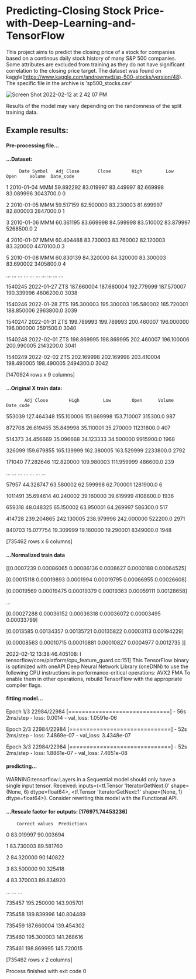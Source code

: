 # Predicting-Closing Stock Price-with-Deep-Learning-and-TensorFlow

This project aims to predict the closing price of a stock for companies based on a continous daily stock history of many S&P 500 companies. Some attributes are excluded from training as they do not have significant correlation to the closing price target. The dataset was found on kaggle(https://www.kaggle.com/andrewmvd/sp-500-stocks/version/48). The specific file in the archive is 'sp500_stocks.csv'

![Screen Shot 2022-02-12 at 2 42 07 PM](https://user-images.githubusercontent.com/76133001/153731054-f242462a-6c27-45a0-a24c-d4716466243e.png)


Results of the model may vary depending on the randomness of the split training data.
## Example results:

#### Pre-processing file...

#### ...Dataset:

         Date Symbol   Adj Close       Close        High         Low        Open     Volume  Date_code
                
1        2010-01-04    MMM   59.892292   83.019997   83.449997   82.669998   83.089996  3043700.0          0

2        2010-01-05    MMM   59.517159   82.500000   83.230003   81.699997   82.800003  2847000.0          1

3        2010-01-06    MMM   60.361195   83.669998   84.599998   83.510002   83.879997  5268500.0          2

4        2010-01-07    MMM   60.404488   83.730003   83.760002   82.120003   83.320000  4470100.0          3

5        2010-01-08    MMM   60.830139   84.320000   84.320000   83.300003   83.690002  3405800.0          4

...             ...    ...         ...         ...         ...         ...         ...        ...        ...

1540245  2022-01-27    ZTS  187.660004  187.660004  192.779999  187.570007  190.339996  4606200.0       3038

1540246  2022-01-28    ZTS  195.300003  195.300003  195.580002  185.720001  188.850006  2963800.0       3039

1540247  2022-01-31    ZTS  199.789993  199.789993  200.460007  196.000000  196.000000  2591500.0       3040

1540248  2022-02-01    ZTS  198.869995  198.869995  202.460007  196.100006  200.990005  2143200.0       3041

1540249  2022-02-02    ZTS  202.169998  202.169998  203.410004  198.490005  198.490005  2494300.0       3042


[1470924 rows x 9 columns]

#### ...Original X train data:

           Adj Close        High         Low        Open      Volume  Date_code
           
553039   127.464348  155.100006  151.669998  153.710007    315300.0        987

872708    26.619455   35.849998   35.110001   35.270000  11231800.0        407

514373    34.456669   35.096668   34.123333   34.500000   9915900.0       1968

326099   159.679855  165.139999  162.380005  163.529999   2233800.0       2792

171040    77.282646  112.820000  109.980003  111.959999    486600.0        239

...             ...         ...         ...         ...         ...        ...

57957     44.328747   63.580002   62.599998   62.700001   1281900.0          6

1011491   35.694614   40.240002   39.160000   39.619999   4108800.0       1936

659318    48.048325   65.150002   63.950001   64.269997    586300.0        517

414728   239.204865  242.130005  238.979996  242.000000    522200.0       2971

840703    15.077754   19.309999   19.160000   19.290001   8349000.0       1948


[735462 rows x 6 columns]

#### ...Normalized train data

 [[0.0007239  0.00086065 0.00086136 0.0008627  0.0000188  0.00064525]
 
 [0.00015118 0.00019893 0.0001994  0.00019795 0.00066955 0.00026608]
 
 [0.00019569 0.00019475 0.00019379 0.00019363 0.00059111 0.00128658]
 
 ...
 
 [0.00027288 0.00036152 0.00036318 0.00036072 0.00003495 0.00033799]
 
 [0.0013585  0.00134357 0.00135721 0.00135822 0.00003113 0.00194229]
 
 [0.00008563 0.00010715 0.00010881 0.00010827 0.0004977  0.0012735 ]]
 
 
2022-02-12 13:38:46.405108: I tensorflow/core/platform/cpu_feature_guard.cc:151] This TensorFlow binary is optimized with oneAPI Deep Neural Network Library (oneDNN) to use the following CPU instructions in performance-critical operations:  AVX2 FMA
To enable them in other operations, rebuild TensorFlow with the appropriate compiler flags.

#### fitting model...

Epoch 1/3
22984/22984 [==============================] - 56s 2ms/step - loss: 0.0014 - val_loss: 1.0591e-06

Epoch 2/3
22984/22984 [==============================] - 52s 2ms/step - loss: 7.4869e-07 - val_loss: 3.4348e-07

Epoch 3/3
22984/22984 [==============================] - 52s 2ms/step - loss: 1.8861e-07 - val_loss: 7.4651e-08

#### predicting...

WARNING:tensorflow:Layers in a Sequential model should only have a single input tensor. Received: inputs=(<tf.Tensor 'IteratorGetNext:0' shape=(None, 6) dtype=float64>, <tf.Tensor 'IteratorGetNext:1' shape=(None, 1) dtype=float64>). Consider rewriting this model with the Functional API.

#### ...Rescale factor for outputs: [176971.74453236]

        Correct values  Predictions
        
0            83.019997    90.003694

1            83.730003    89.581760

2            84.320000    90.140822

3            83.500000    90.325418

4            83.370003    89.834920

...                ...          ...

735457      195.250000   143.905701

735458      189.839996   140.804489

735459      187.660004   139.454302

735460      195.300003   141.268616

735461      198.869995   145.720015

[735462 rows x 2 columns]

Process finished with exit code 0
